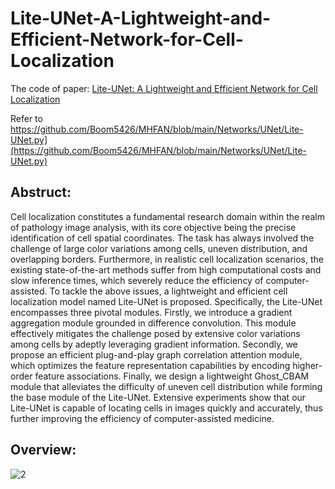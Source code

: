 # Lite-UNet-A-Lightweight-and-Efficient-Network-for-Cell-Localization
The code of paper: [Lite-UNet: A Lightweight and Efficient Network for Cell Localization](https://www.techrxiv.org/articles/preprint/Lite-UNet_A_Lightweight_and_Efcient_Network_for_Cell_Localization/23549910)


Refer to https://github.com/Boom5426/MHFAN/blob/main/Networks/UNet/Lite-UNet.py](https://github.com/Boom5426/MHFAN/blob/main/Networks/UNet/Lite-UNet.py)

## Abstruct:
Cell localization constitutes a fundamental research domain within the realm of pathology image analysis, with its core objective being the precise identification of cell spatial coordinates. The task has always involved the challenge of large color variations among cells, uneven distribution, and overlapping borders. Furthermore, in realistic cell localization scenarios, the existing state-of-the-art methods suffer from high computational costs and slow inference times, which severely reduce the efficiency of computer-assisted. To tackle the above issues, a lightweight and efficient cell localization model named Lite-UNet is proposed. Specifically, the Lite-UNet encompasses three pivotal modules. Firstly, we introduce a gradient aggregation module grounded in difference convolution. This module effectively mitigates the challenge posed by extensive color variations among cells by adeptly leveraging gradient information. Secondly, we propose an efficient plug-and-play graph correlation attention module, which optimizes the feature representation capabilities by encoding higher-order feature associations. Finally, we design a lightweight Ghost\_CBAM module that alleviates the difficulty of uneven cell distribution while forming the base module of the Lite-UNet. Extensive experiments show that our Lite-UNet is capable of locating cells in images quickly and accurately, thus further improving the efficiency of computer-assisted medicine.

## Overview:
![2](https://github.com/Boli-trainee/Lite-UNet/assets/83391363/98ba6c91-267b-4ad3-8059-11b9e2096781)


